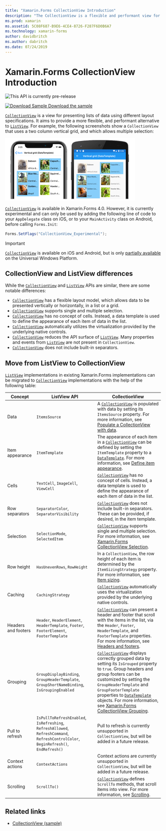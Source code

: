 ```yaml
---
title: "Xamarin.Forms CollectionView Introduction"
description: "The CollectionView is a flexible and performant view for presenting lists of data using different layout specifications."
ms.prod: xamarin
ms.assetid: 5C08F687-B9E6-4CE4-8726-F287F6D0B6A7
ms.technology: xamarin-forms
author: davidbritch
ms.author: dabritch
ms.date: 07/24/2019
---
```


# Xamarin.Forms CollectionView Introduction

![This API is currently pre-release](~/media/shared/preview.png)

[![Download Sample](~/media/shared/download.png) Download the sample](https://docs.microsoft.com/samples/xamarin/xamarin-forms-samples/userinterface-collectionviewdemos/)

[`CollectionView`](xref:Xamarin.Forms.CollectionView) is a view for presenting lists of data using different layout specifications. It aims to provide a more flexible, and performant alternative to [`ListView`](xref:Xamarin.Forms.ListView). For example, the following screenshots show a `CollectionView` that uses a two column vertical grid, and which allows multiple selection:

[![Screenshot of a CollectionView vertical grid layout, on iOS and Android](introduction-images/verticalgrid-multipleselection.png "CollectionView vertical grid layout with multiple selection")](introduction-images/verticalgrid-multipleselection-large.png#lightbox "CollectionView vertical grid layout with multiple selection")

[`CollectionView`](xref:Xamarin.Forms.CollectionView) is available in Xamarin.Forms 4.0. However, it is currently experimental and can only be used by adding the following line of code to your `AppDelegate` class on iOS, or to your `MainActivity` class on Android, before calling `Forms.Init`:

```csharp
Forms.SetFlags("CollectionView_Experimental");
```

> [!IMPORTANT]
> [`CollectionView`](xref:Xamarin.Forms.CollectionView) is available on iOS and Android, but is only [partially available](https://gist.github.com/hartez/7d0edd4182dbc7de65cebc6c67f72e14) on the Universal Windows Platform.

## CollectionView and ListView differences

While the [`CollectionView`](xref:Xamarin.Forms.CollectionView) and [`ListView`](xref:Xamarin.Forms.ListView) APIs are similar, there are some notable differences:

- [`CollectionView`](xref:Xamarin.Forms.CollectionView) has a flexible layout model, which allows data to be presented vertically or horizontally, in a list or a grid.
- [`CollectionView`](xref:Xamarin.Forms.CollectionView) supports single and multiple selection.
- [`CollectionView`](xref:Xamarin.Forms.CollectionView) has no concept of cells. Instead, a data template is used to define the appearance of each item of data in the list.
- [`CollectionView`](xref:Xamarin.Forms.CollectionView) automatically utilizes the virtualization provided by the underlying native controls.
- [`CollectionView`](xref:Xamarin.Forms.CollectionView) reduces the API surface of [`ListView`](xref:Xamarin.Forms.ListView). Many properties and events from [`ListView`](xref:Xamarin.Forms.ListView) are not present in `CollectionView`.
- [`CollectionView`](xref:Xamarin.Forms.CollectionView) does not include built-in separators.

## Move from ListView to CollectionView

[`ListView`](xref:Xamarin.Forms.ListView) implementations in existing Xamarin.Forms implementations can be migrated to [`CollectionView`](xref:Xamarin.Forms.CollectionView) implementations with the help of the following table:

| Concept | ListView API | CollectionView |
|---|---|---|
| Data | `ItemsSource` | A [`CollectionView`](xref:Xamarin.Forms.CollectionView) is populated with data by setting its `ItemsSource` property. For more information, see [Populate a CollectionView with data](populate-data.md#populate-a-collectionview-with-data). |
| Item appearance | `ItemTemplate` | The appearance of each item in a [`CollectionView`](xref:Xamarin.Forms.CollectionView) can be defined by setting the `ItemTemplate` property to a [`DataTemplate`](xref:Xamarin.Forms.DataTemplate). For more information, see [Define item appearance](populate-data.md#define-item-appearance). |
| Cells | `TextCell`, `ImageCell`, `ViewCell` | [`CollectionView`](xref:Xamarin.Forms.CollectionView) has no concept of cells. Instead, a data template is used to define the appearance of each item of data in the list. |
| Row separators | `SeparatorColor`, `SeparatorVisibility` | [`CollectionView`](xref:Xamarin.Forms.CollectionView) does not include built-in separators. These can be provided, if desired, in the item template. |
| Selection | `SelectionMode`, `SelectedItem` | [`CollectionView`](xref:Xamarin.Forms.CollectionView) supports single and multiple selection. For more information, see [Xamarin.Forms CollectionView Selection](selection.md). |
| Row height | `HasUnevenRows`, `RowHeight` | In a `CollectionView`, the row height of each item is determined by the `ItemSizingStrategy` property. For more information, see [Item sizing](layout.md#item-sizing).|
| Caching | `CachingStrategy` | [`CollectionView`](xref:Xamarin.Forms.CollectionView) automatically uses the virtualization provided by the underlying native controls. |
| Headers and footers | `Header`, `HeaderElement`, `HeaderTemplate`, `Footer`, `FooterElement`, `FooterTemplate` | [`CollectionView`](xref:Xamarin.Forms.CollectionView) can present a header and footer that scroll with the items in the list, via the `Header`, `Footer`, `HeaderTemplate`, and `FooterTemplate` properties. For more information, see [Headers and footers](layout.md#headers-and-footers). |
| Grouping | `GroupDisplayBinding`, `GroupHeaderTemplate`, `GroupShortNameBinding`, `IsGroupingEnabled` | [`CollectionView`](xref:Xamarin.Forms.CollectionView) displays correctly grouped data by setting its `IsGrouped` property to `true`. Group headers and group footers can be customized by setting the `GroupHeaderTemplate` and `GroupFooterTemplate` properties to  [`DataTemplate`](xref:Xamarin.Forms.DataTemplate) objects. For more information, see [Xamarin.Forms CollectionView Grouping](grouping.md). |
| Pull to refresh | `IsPullToRefreshEnabled`, `IsRefreshing`, `RefreshAllowed`, `RefreshCommand`, `RefreshControlColor`, `BeginRefresh()`, `EndRefresh()` | Pull to refresh is currently unsupported in `CollectionView`, but will be added in a future release. |
| Context actions | `ContextActions` | Context actions are currently unsupported in `CollectionView`, but will be added in a future release. |
| Scrolling | `ScrollTo()` | [`CollectionView`](xref:Xamarin.Forms.CollectionView) defines `ScrollTo` methods, that scroll items into view. For more information, see [Scrolling](scrolling.md). |

## Related links

- [CollectionView (sample)](https://docs.microsoft.com/samples/xamarin/xamarin-forms-samples/userinterface-collectionviewdemos/)
